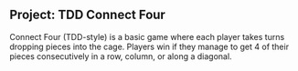 ## Project: TDD Connect Four

Connect Four (TDD-style) is a basic game where each player takes turns dropping pieces into the cage. 
Players win if they manage to get 4 of their pieces consecutively in a row, column, or along a diagonal.